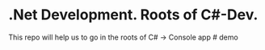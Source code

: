 # .Net Development. Roots of C#-Dev.
This repo will help us to go in the roots of C# -> Console app
#   d e m o  
 